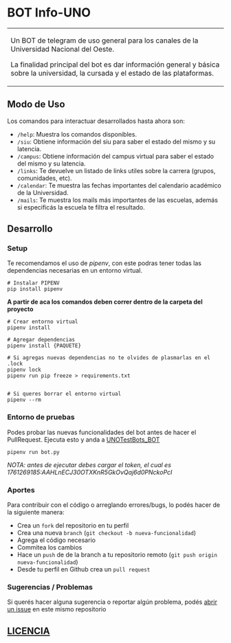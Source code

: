 # BOT Info-UNO

<table><tr><td>

Un BOT de telegram de uso general para los canales de la Universidad Nacional del Oeste.

La finalidad principal del bot es dar información general y básica sobre la universidad, la cursada y el estado de las plataformas.

</td></tr></table>


## Modo de Uso
Los comandos para interactuar desarrollados hasta ahora son:
* `/help`: Muestra los comandos disponibles.
* `/siu`: Obtiene información del siu para saber el estado del mismo y su latencia.
* `/campus`: Obtiene información del campus virtual para saber el estado del mismo y su latencia.
* `/links`: Te devuelve un listado de links utiles sobre la carrera (grupos, comunidades, etc).
* `/calendar`: Te muestra las fechas importantes del calendario académico de la Universidad.
* `/mails`: Te muestra los mails más importantes de las escuelas, además si especificás la escuela te filtra el resultado.


## Desarrollo
### Setup
Te recomendamos el uso de *pipenv*, con este podras tener todas las dependencias necesarias en un entorno virtual.
```
# Instalar PIPENV
pip install pipenv
```

**A partir de aca los comandos deben correr dentro de la carpeta del proyecto**
```
# Crear entorno virtual 
pipenv install

# Agregar dependencias 
pipenv install {PAQUETE}

# Si agregas nuevas dependencias no te olvides de plasmarlas en el .lock
pipenv lock
pipenv run pip freeze > requirements.txt


# Si queres borrar el entorno virtual
pipenv --rm
```

### Entorno de pruebas
Podes probar las nuevas funcionalidades del bot antes de hacer el PullRequest.
Ejecuta esto y anda a [UNOTestBots_BOT](http://t.me/UNOTestBots_BOT)
```
pipenv run bot.py
```
*NOTA: antes de ejecutar debes cargar el token, el cual es 1761269185:AAHLnECJ30OTXKnR5GkOvQaj6d0PNckoPcI*

### Aportes
Para contribuir con el código o arreglando errores/bugs, lo podés hacer de la siguiente manera:

* Crea un `fork` del repositorio en tu perfil
* Crea una nueva `branch` (`git checkout -b nueva-funcionalidad`)
* Agrega el código necesario
* Commitea los cambios
* Hace un `push` de de la branch a tu repositorio remoto (`git push origin nueva-funcionalidad`)
* Desde tu perfil en Github crea un `pull request` 

### Sugerencias / Problemas
Si querés hacer alguna sugerencia o reportar algún problema, podés [abrir un issue](https://github.com/gnuno/bot-info-uno/issues/new) en este mismo repositorio

## [LICENCIA](https://github.com/gnuno/bot-info-uno/blob/main/LICENSE)